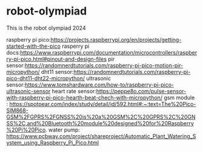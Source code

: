 # robot-olympiad
This is the robot olympiad 2024

raspberry pi pico:https://projects.raspberrypi.org/en/projects/getting-started-with-the-pico
rasperry pi docs:https://www.raspberrypi.com/documentation/microcontrollers/raspberry-pi-pico.html#pinout-and-design-files
pir sensor:https://randomnerdtutorials.com/raspberry-pi-pico-motion-pir-micropython/
dht11 sensor:https://randomnerdtutorials.com/raspberry-pi-pico-dht11-dht22-micropython/
ultrasonic sensor:https://www.tomshardware.com/how-to/raspberry-pi-pico-ultrasonic-sensor
heart rate sensor:https://peppe8o.com/pulse-sensor-with-raspberry-pi-pico-hearth-beat-chech-with-micropython/
gsm module : https://spotpear.com/index/study/detail/id/592.html#:~:text=The%20Pico-SIM868-GSM%2FGPRS%2FGNSS%20is%20a%20GSM%2C%20GPRS%2C%20GNSS%2C,and%20Bluetooth%20module%20designed%20for%20Raspberry%20Pi%20Pico.
water pump: https://www.pcbway.com/project/shareproject/Automatic_Plant_Watering_System_using_Raspberry_Pi_Pico.html
